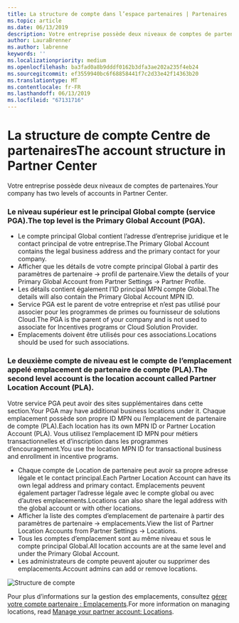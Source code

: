 ```yaml
---
title: La structure de compte dans l’espace partenaires | Partenaires
ms.topic: article
ms.date: 06/13/2019
description: Votre entreprise possède deux niveaux de comptes de partenaires.
author: LauraBrenner
ms.author: labrenne
keywords: ''
ms.localizationpriority: medium
ms.openlocfilehash: ba3fad0a8b9dddf0162b3dfa3ae202a235f4eb24
ms.sourcegitcommit: ef3559940bc6f68858441f7c2d33e42f14363b20
ms.translationtype: MT
ms.contentlocale: fr-FR
ms.lasthandoff: 06/13/2019
ms.locfileid: "67131716"
---
```

# <a name="the-account-structure-in-partner-center"></a><span data-ttu-id="d7376-103">La structure de compte Centre de partenaires</span><span class="sxs-lookup"><span data-stu-id="d7376-103">The account structure in Partner Center</span></span>

<span data-ttu-id="d7376-104">Votre entreprise possède deux niveaux de comptes de partenaires.</span><span class="sxs-lookup"><span data-stu-id="d7376-104">Your company has two levels of accounts in Partner Center.</span></span> 

### <a name="the-top-level-is-the-primary-global-account-pga"></a><span data-ttu-id="d7376-105">Le niveau supérieur est le principal Global compte (service PGA).</span><span class="sxs-lookup"><span data-stu-id="d7376-105">The top level is the Primary Global Account (PGA).</span></span>

- <span data-ttu-id="d7376-106">Le compte principal Global contient l’adresse d’entreprise juridique et le contact principal de votre entreprise.</span><span class="sxs-lookup"><span data-stu-id="d7376-106">The Primary Global Account contains the legal business address and the primary contact for your company.</span></span> 
- <span data-ttu-id="d7376-107">Afficher que les détails de votre compte principal Global à partir des paramètres de partenaire -> profil de partenaire.</span><span class="sxs-lookup"><span data-stu-id="d7376-107">View the details of your Primary Global Account from Partner Settings -> Partner Profile.</span></span>
- <span data-ttu-id="d7376-108">Les détails contient également l’ID principal MPN compte Global.</span><span class="sxs-lookup"><span data-stu-id="d7376-108">The details will also contain the Primary Global Account MPN ID.</span></span> 
- <span data-ttu-id="d7376-109">Service PGA est le parent de votre entreprise et n’est pas utilisé pour associer pour les programmes de primes ou fournisseur de solutions Cloud.</span><span class="sxs-lookup"><span data-stu-id="d7376-109">The PGA is the parent of your company and is not used to associate for Incentives programs or Cloud Solution Provider.</span></span> 
- <span data-ttu-id="d7376-110">Emplacements doivent être utilisés pour ces associations.</span><span class="sxs-lookup"><span data-stu-id="d7376-110">Locations should be used for such associations.</span></span>

### <a name="the-second-level-account-is-the-location-account-called-partner-location-account-pla"></a><span data-ttu-id="d7376-111">Le deuxième compte de niveau est le compte de l’emplacement appelé emplacement de partenaire de compte (PLA).</span><span class="sxs-lookup"><span data-stu-id="d7376-111">The second level account is the location account called Partner Location Account (PLA).</span></span>

<span data-ttu-id="d7376-112">Votre service PGA peut avoir des sites supplémentaires dans cette section.</span><span class="sxs-lookup"><span data-stu-id="d7376-112">Your PGA may have additional business locations under it.</span></span> <span data-ttu-id="d7376-113">Chaque emplacement possède son propre ID MPN ou l’emplacement de partenaire de compte (PLA).</span><span class="sxs-lookup"><span data-stu-id="d7376-113">Each location has its own MPN ID or Partner Location Account (PLA).</span></span> <span data-ttu-id="d7376-114">Vous utilisez l’emplacement ID MPN pour métiers transactionnelles et d’inscription dans les programmes d’encouragement.</span><span class="sxs-lookup"><span data-stu-id="d7376-114">You use the location MPN ID for transactional business and enrollment in incentive programs.</span></span>

- <span data-ttu-id="d7376-115">Chaque compte de Location de partenaire peut avoir sa propre adresse légale et le contact principal.</span><span class="sxs-lookup"><span data-stu-id="d7376-115">Each Partner Location Account can have its own legal address and primary contact.</span></span> <span data-ttu-id="d7376-116">Emplacements peuvent également partager l’adresse légale avec le compte global ou avec d’autres emplacements.</span><span class="sxs-lookup"><span data-stu-id="d7376-116">Locations can also share the legal address with the global account or with other locations.</span></span>
- <span data-ttu-id="d7376-117">Afficher la liste des comptes d’emplacement de partenaire à partir des paramètres de partenaire -> emplacements.</span><span class="sxs-lookup"><span data-stu-id="d7376-117">View the list of Partner Location Accounts from Partner Settings -> Locations.</span></span>
- <span data-ttu-id="d7376-118">Tous les comptes d’emplacement sont au même niveau et sous le compte principal Global.</span><span class="sxs-lookup"><span data-stu-id="d7376-118">All location accounts are at the same level and under the Primary Global Account.</span></span>
- <span data-ttu-id="d7376-119">Les administrateurs de compte peuvent ajouter ou supprimer des emplacements.</span><span class="sxs-lookup"><span data-stu-id="d7376-119">Account admins can add or remove locations.</span></span>

![Structure de compte](images/accountstructure.png)

<span data-ttu-id="d7376-121">Pour plus d’informations sur la gestion des emplacements, consultez [gérer votre compte partenaire : Emplacements](manage-locations.md).</span><span class="sxs-lookup"><span data-stu-id="d7376-121">For more information on managing locations, read [Manage your partner account: Locations](manage-locations.md).</span></span> 





















